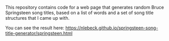 This repository contains code for a web page that generates random Bruce Springsteen song titles, based on a list of words and
a set of song title structures that I came up with.

You can see the result here: https://nlebeck.github.io/springsteen-song-title-generator/springsteen.html
